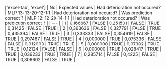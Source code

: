 ['excel-tab', 'excel']
| No | Expected values | Had deterioration not occured? | MLP 13: 13-20-12-1:1 | Had deterioration not occured? | Was prediction correct ? | MLP 12: 12-20-14-1:1 | Had deterioration not occured? | Was prediction correct ? |
| --- |
| 1 | 0,166667 | FALSE | 0,251501 | FALSE | TRUE | 0,31425 | FALSE | TRUE |
| 2 | 0,363636 | FALSE | 0,327791 | FALSE | TRUE | 0,435394 | FALSE | TRUE |
| 3 | 0,333333 | FALSE | 0,354619 | FALSE | TRUE | 0,297487 | FALSE | TRUE |
| 4 | 0,000000 | TRUE | 0,075336 | FALSE | FALSE | 0,012003 | TRUE | TRUE |
| 5 | 0,000000 | TRUE | 0,07382 | TRUE | TRUE | 0,12124 | FALSE | FALSE |
| 6 | 0,000000 | TRUE | 0,028417 | TRUE | TRUE | 0,036233 | TRUE | TRUE |
| 7 | 0,285714 | FALSE | 0,4225 | FALSE | TRUE | 0,306602 | FALSE | TRUE |

